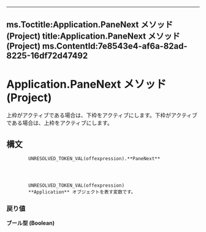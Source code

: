 

---
ms.Toctitle:Application.PaneNext メソッド (Project)
title:Application.PaneNext メソッド (Project)
ms.ContentId:7e8543e4-af6a-82ad-8225-16df72d47492
---
# Application.PaneNext メソッド (Project)




上枠がアクティブである場合は、下枠をアクティブにします。下枠がアクティブである場合は、上枠をアクティブにします。

## 構文

            UNRESOLVED_TOKEN_VAL(offexpression).**PaneNext**




            UNRESOLVED_TOKEN_VAL(offexpression)
            **Application** オブジェクトを表す変数です。

### 戻り値
**ブール型 (Boolean)**






